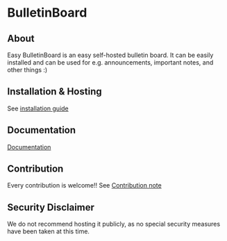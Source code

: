 # BulletinBoard

## About
Easy BulletinBoard is an easy self-hosted bulletin board. It can be easily installed and can be used for e.g. announcements, important notes, and other things :)

## Installation & Hosting
See [installation guide](https://linktodocumentation)

## Documentation
[Documentation](https://linktodocumentation)

## Contribution
Every contribution is welcome!! See [Contribution note](https://linktodocumentation)

## Security Disclaimer
We do not recommend hosting it publicly, as no special security measures have been taken at this time.
